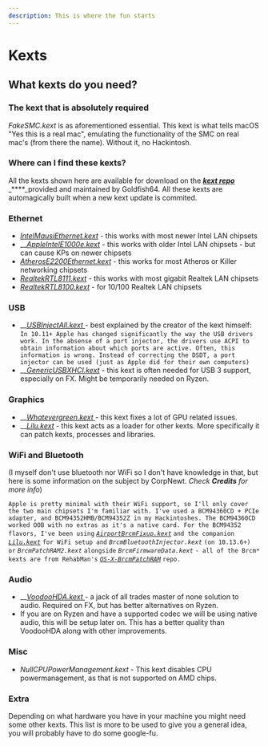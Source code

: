 ```yaml
---
description: This is where the fun starts
---
```


# Kexts

## What kexts do you need?

### The kext that is absolutely required

_FakeSMC.kext_ is as aforementioned essential. This kext is what tells macOS "Yes this is a real mac", emulating the functionality of the SMC on real mac's \(from there the name\). Without it, no Hackintosh.

### Where can I find these kexts?

All the kexts shown here are available for download on the [_**kext repo**_](https://1drv.ms/f/s!AiP7m5LaOED-mo9XA4Ml-69cwAsikQ) _****_provided and maintained by Goldfish64. All these kexts are automagically built when a new kext update is commited.

### Ethernet

* _​_[_IntelMausiEthernet.kext_](https://github.com/Mieze/IntelMausiEthernet) - this works with most newer Intel LAN chipsets
* \_\_[_AppleIntelE1000e.kext_](https://sourceforge.net/projects/osx86drivers/) - this works with older Intel LAN chipsets - but can cause KPs on newer chipsets
* _​_[_AtherosE2200Ethernet.kext_](https://github.com/Mieze/AtherosE2200Ethernet) - this works for most Atheros or Killer networking chipsets
* _​_[_RealtekRTL8111.kext_](https://github.com/Mieze/RTL8111_driver_for_OS_X) - this works with most gigabit Realtek LAN chipsets
* _​_[_RealtekRTL8100.kext_](https://github.com/Mieze/RealtekRTL8100) - for 10/100 Realtek LAN chipsets

### USB

* \_\_[_USBInjectAll.kext_ ](https://bitbucket.org/RehabMan/os-x-usb-inject-all/overview)- best explained by the creator of the kext himself:  `In 10.11+ Apple has changed significantly the way the USB drivers work. In the absense of a port injector, the drivers use ACPI to obtain information about which ports are active. Often, this information is wrong. Instead of correcting the DSDT, a port injector can be used (just as Apple did for their own computers)`
* \_\_[_GenericUSBXHCI.kext_](https://bitbucket.org/RehabMan/os-x-generic-usb3/overview) _-_ this kext is often needed for USB 3 support, especially on FX. Might be temporarily needed on Ryzen.

### Graphics

* \_\_[_Whatevergreen.kext_ ](https://github.com/acidanthera/WhateverGreen)_-_ this kext fixes a lot of GPU related issues.
* \_\_[_Lilu.kext_](https://github.com/acidanthera/Lilu) _-_ this kext acts as a loader for other kexts. More specifically it can patch kexts, processes and libraries.

### WiFi and Bluetooth <a id="wifi-and-bluetooth"></a>

\(I myself don't use bluetooth nor WiFi so I don't have knowledge in that, but here is some information on the subject by CorpNewt. _Check **Credits** for more info_\)  
  
`Apple is pretty minimal with their WiFi support, so I'll only cover the two main chipsets I'm familiar with. I've used a BCM94360CD + PCIe adapter, and BCM94352HMB/BCM94352Z in my Hackintoshes. The BCM94360CD worked OOB with no extras as it's a native card. For the BCM94352 flavors, I've been using` [_`AirportBrcmFixup.kext`_](https://github.com/acidanthera/AirportBrcmFixup) `and the companion` [_`Lilu.kext`_](https://github.com/vit9696/Lilu/releases) `for WiFi setup and` _`BrcmBluetoothInjector.kext`_ `(on 10.13.6+) or` _`BrcmPatchRAM2.kext`_ `alongside` _`BrcmFirmwareData.kext`_ `- all of the Brcm* kexts are from RehabMan's` [_`OS-X-BrcmPatchRAM`_](https://github.com/RehabMan/OS-X-BrcmPatchRAM) `repo.`

### Audio

* \_\_[_VoodooHDA.kext_ ](https://sourceforge.net/projects/voodoohda/)_-_ a jack of all trades master of none solution to audio. Required on FX, but has better alternatives on Ryzen.
* If you are on Ryzen and have a supported codec we will be using native audio, this will be setup later on. This has a better quality than VoodooHDA along with other improvements.

### Misc

* _NullCPUPowerManagement.kext -_ This kext disables CPU powermanagement, as that is not supported on AMD chips.

### Extra

Depending on what hardware you have in your machine you might need some other kexts. This list is more to be used to give you a general idea, you will probably have to do some google-fu.



